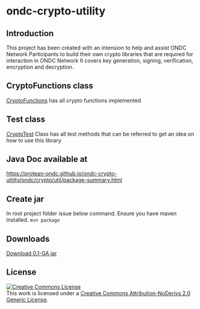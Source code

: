 # ondc-crypto-utility
## Introduction
This project has been created with an intension to help and assist ONDC Network Participants to build their own crypto libraries that are required for interaction in ONDC Network
It covers key generation, signing, verification, encryption and decryption.

## CryptoFunctions class
[CryptoFunctions](./src/main/java/ondc/crypto/util/CryptoFunctions.java) has all crypto functions implemented

## Test class
[CryptoTest](./src/test/java/ondc/crypto/util/CryptoTest.java) Class has all test methods that can be referred to get an idea on how to use this library

## Java Doc available at
https://protean-ondc.github.io/ondc-crypto-utility/ondc/crypto/util/package-summary.html

## Create jar
In root project folder issue below command. Ensure you have maven installed.
``mvn package``

## Downloads
[Download 0.1-GA jar](./target/ondc-crypto-util-0.1-GA.jar)

## License

<a rel="license" href="http://creativecommons.org/licenses/by-nd/2.0/"><img alt="Creative Commons License" style="border-width:0" src="https://i.creativecommons.org/l/by-nd/2.0/88x31.png" /></a><br />This work is licensed under a <a rel="license" href="http://creativecommons.org/licenses/by-nd/2.0/">Creative Commons Attribution-NoDerivs 2.0 Generic License</a>.
